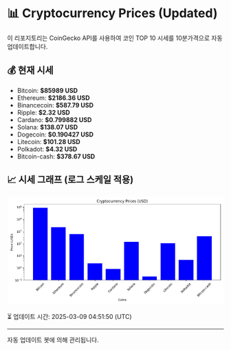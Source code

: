 
# 📊 Cryptocurrency Prices (Updated)

이 리포지토리는 CoinGecko API를 사용하여 코인 TOP 10 시세를 10분가격으로 자동 업데이트합니다.

## 💰 현재 시세
- Bitcoin: **$85989 USD**
- Ethereum: **$2186.36 USD**
- Binancecoin: **$587.79 USD**
- Ripple: **$2.32 USD**
- Cardano: **$0.799882 USD**
- Solana: **$138.07 USD**
- Dogecoin: **$0.190427 USD**
- Litecoin: **$101.28 USD**
- Polkadot: **$4.32 USD**
- Bitcoin-cash: **$378.67 USD**

## 📈 시세 그래프 (로그 스케일 적용)
![Crypto Prices](crypto_prices.png)

⏳ 업데이트 시간: 2025-03-09 04:51:50 (UTC)

---
자동 업데이트 봇에 의해 관리됩니다.
